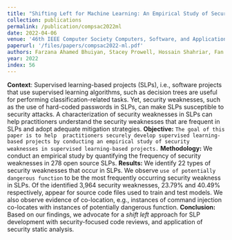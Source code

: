 ```yaml
---
title: "Shifting Left for Machine Learning: An Empirical Study of Security Weaknesses in Supervised Learning-based Projects"
collection: publications
permalink: /publication/compsac2022ml
date: 2022-04-06
venue: '46th IEEE Computer Society Computers, Software, and Applications Conference (COMPSAC)'
paperurl: '/files/papers/compsac2022-ml.pdf'
authors: Farzana Ahamed Bhuiyan, Stacey Prowell, Hossain Shahriar, Fan Wu, and Akond Rahman
year: 2022
index: 56
--- 
```

 **Context**: Supervised learning-based projects (SLPs), i.e., software projects that use supervised 
 learning algorithms, such as decision trees are useful for performing classification-related tasks. Yet, security weaknesses, 
 such as the use of hard-coded passwords in SLPs, can make SLPs susceptible to security attacks. A characterization of 
 security weaknesses in SLPs can help practitioners understand the security weaknesses that are frequent in SLPs and 
 adopt adequate mitigation strategies. **Objective:** `The goal of this paper is to help 
 practitioners securely develop supervised learning-based projects by conducting an empirical study of security 
 weaknesses in supervised learning-based projects.` **Methodology:** We conduct an empirical study by 
 quantifying the frequency of security weaknesses in 278 open source SLPs. **Results:** We identify 
 22 types of security weaknesses that occur in SLPs. We observe `use of potentially dangerous function` to be the most 
 frequently occurring security weakness in SLPs. Of the identified 3,964 security weaknesses, 23.79% and 40.49% respectively, 
 appear for source code files used to train and test models. We also observe evidence of co-location, e.g., instances of 
 command injection co-locates with instances of potentially dangerous function. **Conclusion:** Based on our 
 findings, we advocate for a _shift left_ 
 approach for SLP development with security-focused code reviews, and application of security static analysis.        